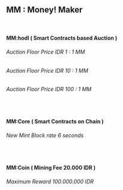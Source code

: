 ##   MM : Money! Maker


<br />


####   MM:hodl ( Smart Contracts based Auction )
######  Auction Floor Price IDR 1 : 1 MM
######  Auction Floor Price IDR 10 : 1 MM
######  Auction Floor Price IDR 100 : 1 MM


<br />


####   MM:Core ( Smart Contracts on Chain )
######  New Mint Block rate 6 seconds


<br />


####   MM:Coin ( Mining Fee 20.000 IDR ) 
######  Maximum Reward 100.000.000 IDR
